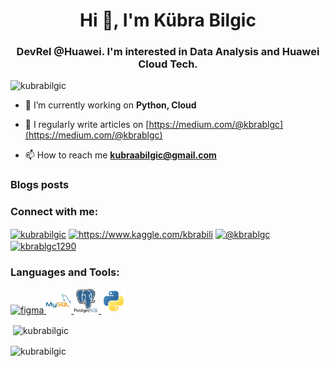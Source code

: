 <h1 align="center">Hi 👋, I'm Kübra Bilgic</h1>
<h3 align="center">DevRel @Huawei. I'm interested in Data Analysis and Huawei Cloud Tech.</h3>

<p align="left"> <img src="https://komarev.com/ghpvc/?username=kubrabilgic&label=Profile%20views&color=0e75b6&style=flat" alt="kubrabilgic" /> </p>

- 🔭 I’m currently working on **Python, Cloud**

- 📝 I regularly write articles on [https://medium.com/@kbrablgc](https://medium.com/@kbrablgc)

- 📫 How to reach me **kubraabilgic@gmail.com**

### Blogs posts
<!-- BLOG-POST-LIST:START -->
<!-- BLOG-POST-LIST:END -->

<h3 align="left">Connect with me:</h3>
<p align="left">
<a href="https://linkedin.com/in/kubrabilgic" target="blank"><img align="center" src="https://raw.githubusercontent.com/rahuldkjain/github-profile-readme-generator/master/src/images/icons/Social/linked-in-alt.svg" alt="kubrabilgic" height="30" width="40" /></a>
<a href="https://kaggle.com/https://www.kaggle.com/kbrabili" target="blank"><img align="center" src="https://raw.githubusercontent.com/rahuldkjain/github-profile-readme-generator/master/src/images/icons/Social/kaggle.svg" alt="https://www.kaggle.com/kbrabili" height="30" width="40" /></a>
<a href="https://medium.com/@kbrablgc" target="blank"><img align="center" src="https://raw.githubusercontent.com/rahuldkjain/github-profile-readme-generator/master/src/images/icons/Social/medium.svg" alt="@kbrablgc" height="30" width="40" /></a>
<a href="https://www.hackerrank.com/kbrablgc1290" target="blank"><img align="center" src="https://raw.githubusercontent.com/rahuldkjain/github-profile-readme-generator/master/src/images/icons/Social/hackerrank.svg" alt="kbrablgc1290" height="30" width="40" /></a>
</p>

<h3 align="left">Languages and Tools:</h3>
<p align="left"> <a href="https://www.figma.com/" target="_blank" rel="noreferrer"> <img src="https://www.vectorlogo.zone/logos/figma/figma-icon.svg" alt="figma" width="40" height="40"/> </a> <a href="https://www.mysql.com/" target="_blank" rel="noreferrer"> <img src="https://raw.githubusercontent.com/devicons/devicon/master/icons/mysql/mysql-original-wordmark.svg" alt="mysql" width="40" height="40"/> </a> <a href="https://www.postgresql.org" target="_blank" rel="noreferrer"> <img src="https://raw.githubusercontent.com/devicons/devicon/master/icons/postgresql/postgresql-original-wordmark.svg" alt="postgresql" width="40" height="40"/> </a> <a href="https://www.python.org" target="_blank" rel="noreferrer"> <img src="https://raw.githubusercontent.com/devicons/devicon/master/icons/python/python-original.svg" alt="python" width="40" height="40"/> </a> </p>

<p>&nbsp;<img align="center" src="https://github-readme-stats.vercel.app/api?username=kubrabilgic&show_icons=true&locale=en" alt="kubrabilgic" /></p>

<p><img align="center" src="https://github-readme-streak-stats.herokuapp.com/?user=kubrabilgic&" alt="kubrabilgic" /></p>
